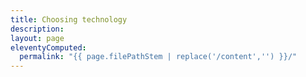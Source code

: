 ```yaml
---
title: Choosing technology
description:
layout: page
eleventyComputed:
  permalink: "{{ page.filePathStem | replace('/content','') }}/"
---
```

